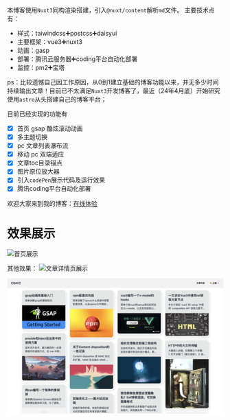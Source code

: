 本博客使用`Nuxt3`同构渲染搭建，引入`@nuxt/content`解析`md`文件。
主要技术点有：
- 样式：taiwindcss➕postcss➕daisyui
- 主要框架：vue3➕nuxt3
- 动画：gasp
- 部署：腾讯云服务器➕coding平台自动化部署
- 监控：pm2➕宝塔

ps：比较遗憾自己因工作原因，从0到1建立基础的博客功能以来，并无多少时间持续输出文章！目前已不太满足`Nuxt3`开发博客了，最近（24年4月底）开始研究使用`astro`从头搭建自己的博客平台；

目前已经实现的功能有
- [x] 首页 gsap 酷炫滚动动画
- [x] 多主题切换
- [x] pc 文章列表瀑布流
- [x] 移动 pc 双端适应
- [x] 文章toc目录锚点
- [x] 图片原位放大器
- [x] 引入`codePen`展示代码及运行效果
- [x] 腾讯coding平台自动化部署

欢迎大家来到我的博客：[在线体验](https://www.csayc.com")
# 效果展示
![首页展示](./assets/img/common/csayc-home.gif)

其他效果：
![文章详情页展示](./assets/img/common/csayc-article.gif)

![文章列表展示](./assets/img/common/csayc-posts.png)
